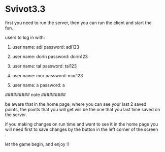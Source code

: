 # Svivot3.3

first you need to run the server,
then you can run the client and start the fun.

users to log in with:

1. user name: adi
   password: adi123
   
   
2. user name: dorin
   password: dorin123
   
   
3. user name: tal
   password: tal123
   
   
4. user name: mor
   password: mor123
   
   
5. user name: a
   password: a
   
 #########
 note
 #########
 
 be aware that in the home page, where you can see your last 2 saved points,
 the points that you will get will be the one that you last time saved on the server.
 
 if you making changes on run time and want to see it in the home page you will need first to save changes by the button in the left corner of the screen .
 
 let the game begin, and enjoy !!

